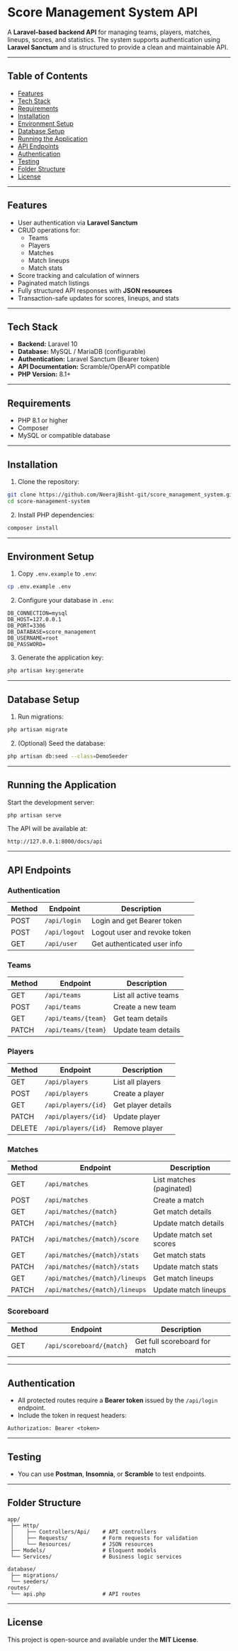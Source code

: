 # Score Management System API

A **Laravel-based backend API** for managing teams, players, matches, lineups, scores, and statistics. The system supports authentication using **Laravel Sanctum** and is structured to provide a clean and maintainable API.

---

## Table of Contents

- [Features](#features)  
- [Tech Stack](#tech-stack)  
- [Requirements](#requirements)  
- [Installation](#installation)  
- [Environment Setup](#environment-setup)  
- [Database Setup](#database-setup)  
- [Running the Application](#running-the-application)  
- [API Endpoints](#api-endpoints)  
- [Authentication](#authentication)  
- [Testing](#testing)  
- [Folder Structure](#folder-structure)  
- [License](#license)  

---

## Features

- User authentication via **Laravel Sanctum**  
- CRUD operations for:  
  - Teams  
  - Players  
  - Matches  
  - Match lineups  
  - Match stats  
- Score tracking and calculation of winners  
- Paginated match listings  
- Fully structured API responses with **JSON resources**  
- Transaction-safe updates for scores, lineups, and stats  

---

## Tech Stack

- **Backend:** Laravel 10  
- **Database:** MySQL / MariaDB (configurable)  
- **Authentication:** Laravel Sanctum (Bearer token)  
- **API Documentation:** Scramble/OpenAPI compatible  
- **PHP Version:** 8.1+  

---

## Requirements

- PHP 8.1 or higher  
- Composer  
- MySQL or compatible database  
---

## Installation

1. Clone the repository:

```bash
git clone https://github.com/NeerajBisht-git/score_management_system.git
cd score-management-system
```

2. Install PHP dependencies:

```bash
composer install
```

---

## Environment Setup

1. Copy `.env.example` to `.env`:

```bash
cp .env.example .env
```

2. Configure your database in `.env`:

```env
DB_CONNECTION=mysql
DB_HOST=127.0.0.1
DB_PORT=3306
DB_DATABASE=score_management
DB_USERNAME=root
DB_PASSWORD=
```

3. Generate the application key:

```bash
php artisan key:generate
```

---

## Database Setup

1. Run migrations:

```bash
php artisan migrate
```

2. (Optional) Seed the database:

```bash
php artisan db:seed --class=DemoSeeder
```

---

## Running the Application

Start the development server:

```bash
php artisan serve
```

The API will be available at:

```
http://127.0.0.1:8000/docs/api
```

---

## API Endpoints

### Authentication

| Method | Endpoint       | Description                 |
|--------|----------------|-----------------------------|
| POST   | `/api/login`   | Login and get Bearer token  |
| POST   | `/api/logout`  | Logout user and revoke token|
| GET    | `/api/user`    | Get authenticated user info |

### Teams

| Method | Endpoint               | Description                  |
|--------|------------------------|------------------------------|
| GET    | `/api/teams`           | List all active teams        |
| POST   | `/api/teams`           | Create a new team            |
| GET    | `/api/teams/{team}`    | Get team details             |
| PATCH  | `/api/teams/{team}`    | Update team details          |

### Players

| Method | Endpoint               | Description                  |
|--------|------------------------|------------------------------|
| GET    | `/api/players`         | List all players             |
| POST   | `/api/players`         | Create a player              |
| GET    | `/api/players/{id}`    | Get player details           |
| PATCH  | `/api/players/{id}`    | Update player                |
| DELETE | `/api/players/{id}`    | Remove player                |

### Matches

| Method | Endpoint                       | Description                     |
|--------|--------------------------------|---------------------------------|
| GET    | `/api/matches`                  | List matches (paginated)        |
| POST   | `/api/matches`                  | Create a match                  |
| GET    | `/api/matches/{match}`          | Get match details               |
| PATCH  | `/api/matches/{match}`          | Update match details            |
| PATCH  | `/api/matches/{match}/score`    | Update match set scores         |
| GET    | `/api/matches/{match}/stats`    | Get match stats                 |
| PATCH  | `/api/matches/{match}/stats`    | Update match stats              |
| GET    | `/api/matches/{match}/lineups`  | Get match lineups               |
| PATCH  | `/api/matches/{match}/lineups`  | Update match lineups            |

### Scoreboard

| Method | Endpoint                       | Description                     |
|--------|--------------------------------|---------------------------------|
| GET    | `/api/scoreboard/{match}`      | Get full scoreboard for match   |

---

## Authentication

- All protected routes require a **Bearer token** issued by the `/api/login` endpoint.
- Include the token in request headers:

```
Authorization: Bearer <token>
```

---

## Testing

- You can use **Postman**, **Insomnia**, or **Scramble** to test endpoints.  
---

## Folder Structure

```
app/
 ├── Http/
 │    ├── Controllers/Api/    # API controllers
 │    ├── Requests/           # Form requests for validation
 │    └── Resources/          # JSON resources
 ├── Models/                  # Eloquent models
 └── Services/                # Business logic services

database/
 ├── migrations/
 └── seeders/
routes/
 └── api.php                  # API routes
```

---

## License

This project is open-source and available under the **MIT License**.

